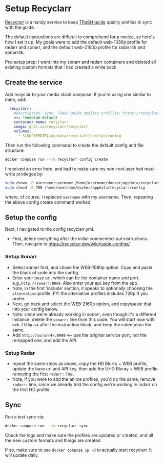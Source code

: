 # Setup Recyclarr

[Recyclarr](https://recyclarr.dev/wiki/) is a handy service to keep [TRaSH guide](https://trash-guides.info/) quality profiles in sync with the guide.

The default instructions are difficult to comprehend for a novice, so here's how I set it up. My goals were to add the default web-1080p profile for radarr and sonarr, and the default web-2160p profile for radarr4k and sonarr4k.

Pre-setup prep: I went into my sonarr and radarr containers and deleted all existing custom formats that I had created a while back

## Create the service

Add recyclar to your media stack compose. If you're using one similar to mine, add:

```yaml
  recyclarr:
    #description: sync, TRaSH guide quality profiles; https://recyclarr.dev/
    <<: *homelab-default
    container_name: recyclarr
    image: ghcr.io/recyclarr/recyclarr
    volumes:
      - ${DOCKERDIR}/appdata/recyclarr/config:/config
```

Then run the following command to create the default config and file structure:

```bash
docker compose run --rm recyclarr config create
```

I received an error here, and had to make sure my non-root user had read-write privileges by: 

```bash
sudo chown -R username:username /home/username/docker/appdata/recyclarr/config/
sudo chmod -R 700 /home/username/docker/appdata/recyclarr/config
```

where, of course, I replaced `username` with my username. Then, repeating the above config create command worked

## Setup the config

Next, I navigated to the config recyclarr.yml. 

- First, delete everything after the initial commented-out instructions. Then, navigate to https://recyclarr.dev/wiki/guide-configs/

### Setup Sonarr

- Select sonarr first, and chose the WEB-1080p option. Copy and paste the block of code into the config.
- Enter your base url, which can be the container name and port, e.g.,`http://sonarr:8989`. Also enter your api_key from the app.
- Note, in the first 'include' section, it speaks to optionally choosing the `alternative` profile. FYI the alternative profiles includes 720p if you prefer.
- Next, go back and select the WEB-2160p option, and copy/paste that into your config below.
- Note: since we're already working in sonarr, even though it's a different instance, delete the `sonarr:`  line from this code. You will start now with `web-2160p-v4` after the instruction block, and keep the indentation the same.
- Add `http://sonarr4k:8989` <-- use the original service port, not the remapped one, and add the API. 

### Setup Radar

- repeat the same steps as above, copy the HD Blurry + WEB profile, update the base url and API key, then add the UHD Bluray + WEB profile removing the first `radarr:` line. 
- Note, if you were to add the anime profiles, you'd do the same, remove `radarr:` line, since we already told the config we're working in radarr on the first HD profile.

## Sync

Run a test sync via:
```bash
docker compose run --rm recyclarr sync
```

Check the logs and make sure the profiles are updated or created, and all the new custom formats and things are created.

If so, make sure to use `docker compose up -d` to actually start recyclarr. It will update daily.
